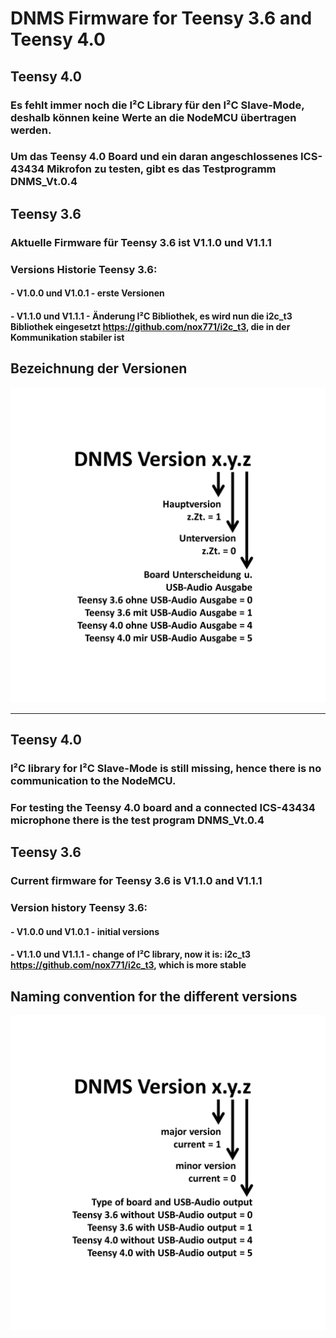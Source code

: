 # DNMS Firmware for Teensy 3.6 and Teensy 4.0


## Teensy 4.0
### Es fehlt immer noch die I²C Library für den I²C Slave-Mode, deshalb können keine Werte an die NodeMCU übertragen werden.
### Um das Teensy 4.0 Board und ein daran angeschlossenes ICS-43434 Mikrofon zu testen, gibt es das Testprogramm DNMS_Vt.0.4


## Teensy 3.6

### Aktuelle Firmware für Teensy 3.6 ist V1.1.0 und V1.1.1

### Versions Historie Teensy 3.6:

####  - V1.0.0 und V1.0.1 - erste Versionen

####  - V1.1.0 und V1.1.1 - Änderung I²C Bibliothek, es wird nun die i2c_t3 Bibliothek eingesetzt https://github.com/nox771/i2c_t3, die in der Kommunikation stabiler ist 


## Bezeichnung der Versionen

<img src="images/Versionsbezeichnung.jpg"><br>


------------------------------------------------------------------------

## Teensy 4.0 
### I²C library for I²C Slave-Mode is still missing, hence there is no communication to the NodeMCU.
### For testing the Teensy 4.0 board and a connected ICS-43434 microphone there is the test program DNMS_Vt.0.4


## Teensy 3.6

### Current firmware for Teensy 3.6 is V1.1.0 and V1.1.1 


### Version history Teensy 3.6:

####  - V1.0.0 und V1.0.1 - initial versions

####  - V1.1.0 und V1.1.1 - change of I²C library, now it is: i2c_t3  https://github.com/nox771/i2c_t3, which is more stable 


## Naming convention for the different versions

<img src="images/Versionsbezeichnung english.jpg"><br>

